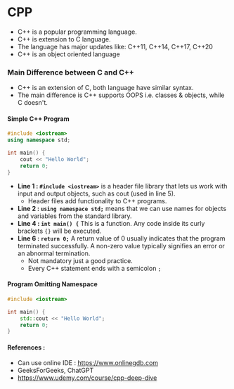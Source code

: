 # CPP


- C++ is a popular programming language.
- C++ is extension to C language.
- The language has major updates like: C++11, C++14, C++17, C++20
- C++ is an object oriented language

### Main Difference between C and C++

- C++ is an extension of C, both language have similar syntax.
- The main difference is C++ supports OOPS i.e. classes & objects, while C doesn't.


#### Simple C++ Program
```cpp
#include <iostream>
using namespace std;

int main() {
    cout << "Hello World";
    return 0;
}
```

- **Line 1 : `#include <iostream>`** is a header file library that lets us work with input and output objects, such as cout (used in line 5).
    -   Header files add functionality to C++ programs.
- **Line 2 : `using namespace std;`** means that we can use names for objects and variables from the standard library.
- **Line 4 : `int main() {`** This is a function. Any code inside its curly brackets `{}` will be executed.
- **Line 6 : `return 0;`** A return value of 0 usually indicates that the program terminated successfully. A non-zero value typically signifies an error or an abnormal termination. 
    - Not mandatory just a good practice.
    - Every C++ statement ends with a semicolon `;`

#### Program Omitting Namespace
```cpp
#include <iostream>

int main() {
    std::cout << "Hello World";
    return 0;
}
```


#### References :
- Can use online IDE : https://www.onlinegdb.com
- GeeksForGeeks, ChatGPT
- https://www.udemy.com/course/cpp-deep-dive